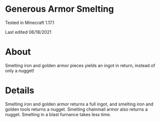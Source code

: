 # Generous Armor Smelting

Tested in Minecraft 1.17.1

Last edited 06/18/2021

# About

Smelting iron and golden armor pieces yields an ingot in return, instead of only a nugget!

# Details

Smelting iron and golden armor returns a full ingot, and smelting iron and golden tools returns a nugget. Smelting chainmail armor also returns a nugget. Smelting in a blast furnance takes less time.
